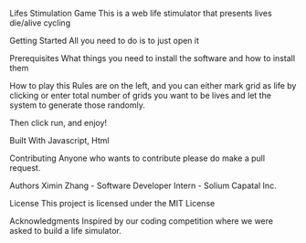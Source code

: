 Lifes Stimulation Game
This is a web life stimulator that presents lives die/alive cycling

Getting Started
All you need to do is to just open it

Prerequisites
What things you need to install the software and how to install them

How to play this
Rules are on the left, and you can either mark grid as life by clicking or enter total number of grids you want to be lives and let the system to generate those randomly.

Then click run, and enjoy!

Built With
Javascript, Html

Contributing
Anyone who wants to contribute please do make a pull request.

Authors
Ximin Zhang - Software Developer Intern - Solium Capatal Inc.

License
This project is licensed under the MIT License

Acknowledgments
Inspired by our coding competition where we were asked to build a life simulator.
